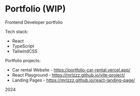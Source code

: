 # Portfolio (WIP)

Frontend Developer portfolio

Tech stack:

- React
- TypeScript
- TailwindCSS

Portfolio projects:

- Car rental Website - https://portfolio-car-rental.vercel.app/
- React Playground - https://mrlzzz.github.io/vite-project/
- Landing Pages - https://mrlzzz.github.io/react-landing-page/

2024

